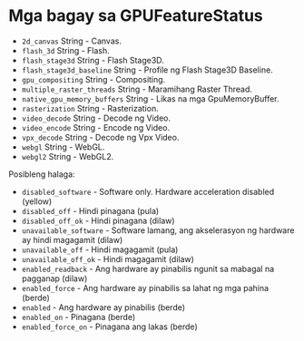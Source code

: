 # Mga bagay sa GPUFeatureStatus

* `2d_canvas` String - Canvas.
* `flash_3d` String - Flash.
* `flash_stage3d` String - Flash Stage3D.
* `flash_stage3d_baseline` String - Profile ng Flash Stage3D Baseline.
* `gpu_compositing` String - Compositing.
* `multiple_raster_threads` String - Maramihang Raster Thread.
* `native_gpu_memory_buffers` String - Likas na mga GpuMemoryBuffer.
* `rasterization` String - Rasterization.
* `video_decode` String - Decode ng Video.
* `video_encode` String - Encode ng Video.
* `vpx_decode` String - Decode ng Vpx Video.
* `webgl` String - WebGL.
* `webgl2` String - WebGL2.

Posibleng halaga:

* `disabled_software` - Software only. Hardware acceleration disabled (yellow)
* `disabled_off` - Hindi pinagana (pula)
* `disabled_off_ok` - Hindi pinagana (dilaw)
* `unavailable_software` - Software lamang, ang akselerasyon ng hardware ay hindi magagamit (dilaw)
* `unavailable_off` - Hindi magagamit (pula)
* `unavailable_off_ok` - Hindi magagamit (dilaw)
* `enabled_readback` - Ang hardware ay pinabilis ngunit sa mabagal na pagganap (dilaw)
* `enabled_force` - Ang hardware ay pinabilis sa lahat ng mga pahina (berde)
* `enabled` - Ang hardware ay pinabilis (berde)
* `enabled_on` - Pinagana (berde)
* `enabled_force_on` - Pinagana ang lakas (berde)
